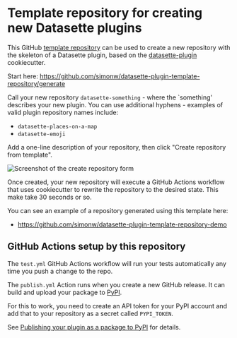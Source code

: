 # Template repository for creating new Datasette plugins

This GitHub [template repository](https://docs.github.com/en/github/creating-cloning-and-archiving-repositories/creating-a-repository-on-github/creating-a-repository-from-a-template) can be used to create a new repository with the skeleton of a Datasette plugin, based on the [datasette-plugin](https://github.com/simonw/datasette-plugin) cookiecutter.

Start here: https://github.com/simonw/datasette-plugin-template-repository/generate

Call your new repository `datasette-something` - where the `something' describes your new plugin. You can use additional hyphens - examples of valid plugin repository names include:

- `datasette-places-on-a-map`
- `datasette-emoji`

Add a one-line description of your repository, then click "Create repository from template".

![Screenshot of the create repository form](https://user-images.githubusercontent.com/9599/131229113-76b3d853-44d2-4ea2-8e29-9b09398b885f.png)

Once created, your new repository will execute a GitHub Actions workflow that uses cookiecutter to rewrite the repository to the desired state. This make take 30 seconds or so.

You can see an example of a repository generated using this template here:

- https://github.com/simonw/datasette-plugin-template-repository-demo

## GitHub Actions setup by this repository

The `test.yml` GitHub Actions workflow will run your tests automatically any time you push a change to the repo.

The `publish.yml` Action runs when you create a new GitHub release. It can build and upload your package to [PyPI](https://pypi.org/).

For this to work, you need to create an API token for your PyPI account and add that to your repository as a secret called `PYPI_TOKEN`.

See [Publishing your plugin as a package to PyPI](https://github.com/simonw/datasette-plugin#publishing-your-plugin-as-a-package-to-pypi) for details.